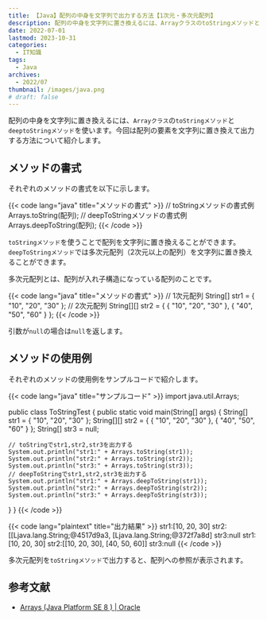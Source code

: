 ```yaml
---
title: 【Java】配列の中身を文字列で出力する方法【1次元・多次元配列】
description: 配列の中身を文字列に置き換えるには、ArrayクラスのtoStringメソッドとdeeptoStringメソッドを使います。今回は配列の要素を文字列に置き換えて出力する方法について紹介します。
date: 2022-07-01
lastmod: 2023-10-31
categories: 
  - IT知識
tags: 
  - Java
archives: 
  - 2022/07
thumbnail: /images/java.png
# draft: false
---
```


配列の中身を文字列に置き換えるには、`Arrayクラス`の`toStringメソッド`と`deeptoStringメソッド`を使います。今回は配列の要素を文字列に置き換えて出力する方法について紹介します。

## メソッドの書式

それぞれのメソッドの書式を以下に示します。

{{< code lang="java" title="メソッドの書式" >}}
// toStringメソッドの書式例
Arrays.toString(配列);
// deepToStringメソッドの書式例
Arrays.deepToString(配列);
{{< /code >}}

`toStringメソッド`を使うことで配列を文字列に置き換えることができます。`deepToStringメソッド`では多次元配列（2次元以上の配列）を文字列に置き換えることができます。

多次元配列とは、配列が入れ子構造になっている配列のことです。

{{< code lang="java" title="メソッドの書式" >}}
// 1次元配列
String[] str1 = { "10", "20", "30" };
// 2次元配列
String[][] str2 = { { "10", "20", "30" }, { "40", "50", "60" } };
{{< /code >}}

引数が`null`の場合は`null`を返します。

## メソッドの使用例

それぞれのメソッドの使用例をサンプルコードで紹介します。

{{< code lang="java" title="サンプルコード" >}}
import java.util.Arrays;

public class ToStringTest {
  public static void main(String[] args) {
    String[] str1 = { "10", "20", "30" };
    String[][] str2 = { { "10", "20", "30" }, { "40", "50", "60" } };
    String[] str3 = null;

    // toStringでstr1,str2,str3を出力する
    System.out.println("str1:" + Arrays.toString(str1));
    System.out.println("str2:" + Arrays.toString(str2));
    System.out.println("str3:" + Arrays.toString(str3));
    // deepToStringでstr1,str2,str3を出力する
    System.out.println("str1:" + Arrays.deepToString(str1));
    System.out.println("str2:" + Arrays.deepToString(str2));
    System.out.println("str3:" + Arrays.deepToString(str3));
  }
}
{{< /code >}}

{{< code lang="plaintext" title="出力結果" >}}
str1:[10, 20, 30]
str2:[[Ljava.lang.String;@4517d9a3, [Ljava.lang.String;@372f7a8d]
str3:null
str1:[10, 20, 30]
str2:[[10, 20, 30], [40, 50, 60]]
str3:null
{{< /code >}}

多次元配列を`toStringメソッド`で出力すると、配列への参照が表示されます。

## 参考文献

* [Arrays (Java Platform SE 8 ) | Oracle](https://docs.oracle.com/javase/jp/8/docs/api/java/util/Arrays.html)